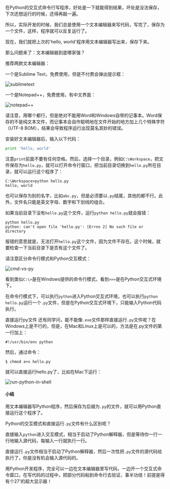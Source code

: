 在Python的交互式命令行写程序，好处是一下就能得到结果，坏处是没法保存，下次还想运行的时候，还得再敲一遍。

所以，实际开发的时候，我们总是使用一个文本编辑器来写代码，写完了，保存为一个文件，这样，程序就可以反复运行了。

现在，我们就把上次的'hello, world'程序用文本编辑器写出来，保存下来。

那么问题来了：文本编辑器到底哪家强？

推荐两款文本编辑器：

一个是Sublime Text，免费使用，但是不付费会弹出提示框：

![sublimetext](http://emanual.github.io/md-python/img/tutorial/0001-0005-01.png)

一个是Notepad++，免费使用，有中文界面：

![notepad++](http://emanual.github.io/md-python/img/tutorial/0001-0005-02.png)

请注意，用哪个都行，但是绝对不能用Word和Windows自带的记事本。Word保存的不是纯文本文件，而记事本会自作聪明地在文件开始的地方加上几个特殊字符（UTF-8 BOM），结果会导致程序运行出现莫名其妙的错误。

安装好文本编辑器后，输入以下代码：

```python
print 'hello, world'
```

注意`print`前面不要有任何空格。然后，选择一个目录，例如`C:\Workspace`，把文件保存为`hello.py`，就可以打开命令行窗口，把当前目录切换到`hello.py`所在目录，就可以运行这个程序了：

```shell
C:\Workspace>python hello.py
hello, world
```

也可以保存为别的名字，比如`abc.py`，但是必须要以`.py`结尾，其他的都不行。此外，文件名只能是英文字母、数字和下划线的组合。

如果当前目录下没有`hello.py`这个文件，运行`python hello.py`就会报错：

```shell
python hello.py
python: can't open file 'hello.py': [Errno 2] No such file or directory
```

报错的意思就是，无法打开`hello.py`这个文件，因为文件不存在。这个时候，就要检查一下当前目录下是否有这个文件了。

请注意区分命令行模式和Python交互模式：

![cmd-vs-py](http://emanual.github.io/md-python/img/tutorial/0001-0005-03.png)

看到类似`C:\>`是在Windows提供的命令行模式，看到`>>>`是在Python交互式环境下。

在命令行模式下，可以执行`python`进入Python交互式环境，也可以执行`python hello.py`运行一个`.py`文件，但是在Python交互式环境下，只能输入Python代码执行。

直接运行py文件
还有同学问，能不能像`.exe`文件那样直接运行`.py`文件呢？在Windows上是不行的，但是，在Mac和Linux上是可以的，方法是在.py文件的第一行加上：

```
#!/usr/bin/env python
```

然后，通过命令：

```shell
$ chmod a+x hello.py
```

就可以直接运行hello.py了，比如在Mac下运行：

![run-python-in-shell](http://emanual.github.io/md-python/img/tutorial/0001-0005-04.png)

#### 小结

用文本编辑器写Python程序，然后保存为后缀为`.py`的文件，就可以用Python直接运行这个程序了。

Python的交互模式和直接运行`.py`文件有什么区别呢？

直接输入`python`进入交互模式，相当于启动了Python解释器，但是等待你一行一行地输入源代码，每输入一行就执行一行。

直接运行`.py`文件相当于启动了Python解释器，然后一次性把`.py`文件的源代码给执行了，你是没有机会输入源代码的。

用Python开发程序，完全可以一边在文本编辑器里写代码，一边开一个交互式命令窗口，在写代码的过程中，把部分代码粘到命令行去验证，事半功倍！前提是得有个27'的超大显示器！